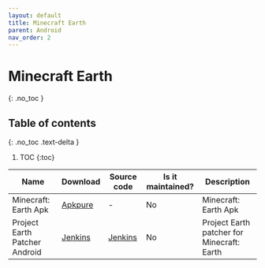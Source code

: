 ```yaml
---
layout: default
title: Minecraft Earth
parent: Android
nav_order: 2
---
```


# Minecraft Earth
{: .no_toc }

## Table of contents
{: .no_toc .text-delta }

1. TOC
{:toc}


Name | Download | Source code | Is it maintained? | Description
------ | ------ | ------ | ------| ------
Minecraft: Earth Apk|[Apkpure](https://apkpure.com/minecraft-earth/com.mojang.minecraftearth)|\-|No|Minecraft: Earth Apk
Project Earth Patcher Android|[Jenkins](https://ci.rtm516.co.uk/job/ProjectEarth/job/PatcherApp/job/master/lastSuccessfulBuild/artifact/SignApksBuilder-out/AndroidKeys/key0/dev.projectearth.patcher-1.0-unsigned.apk/dev.projectearth.patcher-1.0.apk)|[Jenkins](https://ci.rtm516.co.uk/job/ProjectEarth/job/PatcherApp/job/master/)|No|Project Earth patcher for Minecraft: Earth
